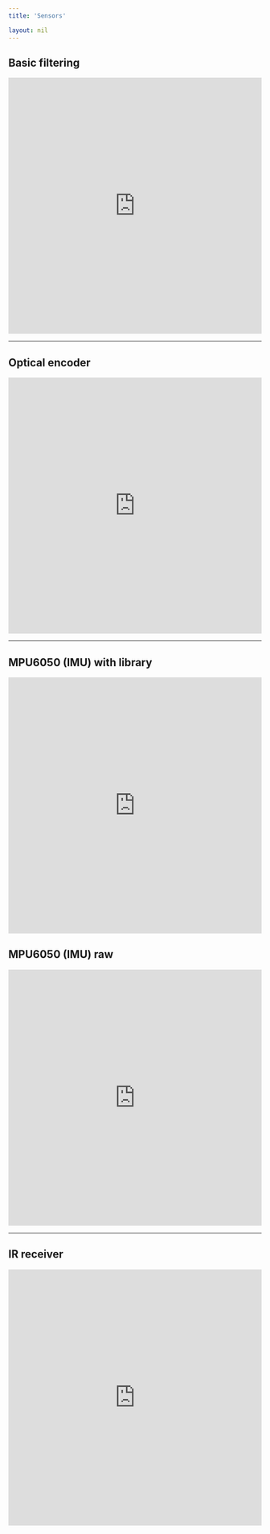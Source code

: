 ```yaml
---
title: 'Sensors'

layout: nil
---
```


## Basic filtering


<p><iframe src="https://create.arduino.cc/editor/andreabianchi/cfbfb7f1-7d95-4af2-820f-b3bd0360c6ce/preview?embed " height="510px" width="100%"  frameborder="0"></iframe></p>

---

## Optical encoder

<p><iframe src="https://create.arduino.cc/editor/andreabianchi/bc0ef032-dac9-4382-8dd4-2e9d455ed8ef/preview?embed " height="510px" width="100%"  frameborder="0"></iframe></p>

----

## MPU6050 (IMU) with library

<p><iframe src="https://create.arduino.cc/editor/andreabianchi/4c6ad292-0287-40ac-bf33-e8288a77ad81/preview?embed" height="510px" width="100%"  frameborder="0"></iframe></p>

## MPU6050 (IMU) raw

<p><iframe src="https://create.arduino.cc/editor/andreabianchi/c7027972-873f-424a-8d0f-db017b86ef35/preview?embed " height="510px" width="100%"  frameborder="0"></iframe></p>

----

## IR receiver

<p><iframe src="https://create.arduino.cc/editor/andreabianchi/719362b5-73c7-4e62-be77-bc27a0541e69/preview?embed" height="510px" width="100%"  frameborder="0"></iframe></p>